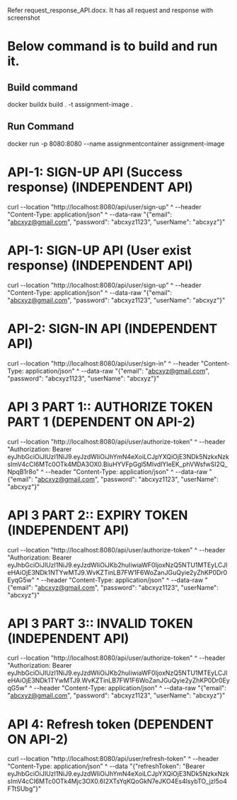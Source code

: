 Refer request_response_API.docx. It has all request and response with screenshot

# Below command is to build and run it.

Build command
--------------------

docker buildx build . -t assignment-image .

Run Command
---------------------
docker run -p 8080:8080 --name assignmentcontainer assignment-image

# API-1: SIGN-UP API (Success response) (INDEPENDENT API)

curl --location "http://localhost:8080/api/user/sign-up" ^
--header "Content-Type: application/json" ^
--data-raw "{\"email\": \"abcxyz@gmail.com\", \"password\": \"abcxyz1123\", \"userName\": \"abcxyz\"}"


# API-1: SIGN-UP API (User exist response) (INDEPENDENT API)

curl --location "http://localhost:8080/api/user/sign-up" ^
--header "Content-Type: application/json" ^
--data-raw "{\"email\": \"abcxyz@gmail.com\", \"password\": \"abcxyz1123\", \"userName\": \"abcxyz\"}"


# API-2: SIGN-IN API  (INDEPENDENT API)

curl --location "http://localhost:8080/api/user/sign-in" ^
--header "Content-Type: application/json" ^
--data-raw "{\"email\": \"abcxyz@gmail.com\", \"password\": \"abcxyz1123\", \"userName\": \"abcxyz\"}"


# API 3 PART 1:: AUTHORIZE TOKEN PART 1 (DEPENDENT ON API-2)

curl --location "http://localhost:8080/api/user/authorize-token" ^
--header "Authorization: Bearer eyJhbGciOiJIUzI1NiJ9.eyJzdWIiOiJhYmN4eXoiLCJpYXQiOjE3NDk5NzkxNzksImV4cCI6MTc0OTk4MDA3OX0.BiuHYVFpGgl5MlvdlYIeEK_phVWsfwSI2Q_NpqB1r8o" ^
--header "Content-Type: application/json" ^
--data-raw "{\"email\": \"abcxyz@gmail.com\", \"password\": \"abcxyz1123\", \"userName\": \"abcxyz\"}"

# API 3 PART 2:: EXPIRY TOKEN (INDEPENDENT API)

curl --location "http://localhost:8080/api/user/authorize-token" ^
--header "Authorization: Bearer eyJhbGciOiJIUzI1NiJ9.eyJzdWIiOiJKb2huIiwiaWF0IjoxNzQ5NTU1MTEyLCJleHAiOjE3NDk1NTYwMTJ9.WvKZTinLB7FW1F6WoZanJGuQyie2yZhKP0Dr0EyqG5w" ^
--header "Content-Type: application/json" ^
--data-raw "{\"email\": \"abcxyz@gmail.com\", \"password\": \"abcxyz1123\", \"userName\": \"abcxyz\"}"

# API 3 PART 3:: INVALID TOKEN (INDEPENDENT API)

curl --location "http://localhost:8080/api/user/authorize-token" ^
--header "Authorization: Bearer eyJhbGciOiJIUzI1NiJ9.eyJzdWIiOiJKb2huIiwiaWF0IjoxNzQ5NTU1MTEyLCJleHAiOjE3NDk1TYwMTJ9.WvKZTinLB7FW1F6WoZanJGuQyie2yZhKP0Dr0EyqG5w" ^
--header "Content-Type: application/json" ^
--data-raw "{\"email\": \"abcxyz@gmail.com\", \"password\": \"abcxyz1123\", \"userName\": \"abcxyz\"}"


# API 4: Refresh token (DEPENDENT ON API-2)

curl --location "http://localhost:8080/api/user/refresh-token" ^
--header "Content-Type: application/json" ^
--data "{\"refreshToken\": \"Bearer eyJhbGciOiJIUzI1NiJ9.eyJzdWIiOiJhYmN4eXoiLCJpYXQiOjE3NDk5NzkxNzksImV4cCI6MTc0OTk4Mjc3OX0.6I2XTsYqKQoGkN7eJKO4Es4lsybTO_jzl5o4FTtSUbg\"}"

